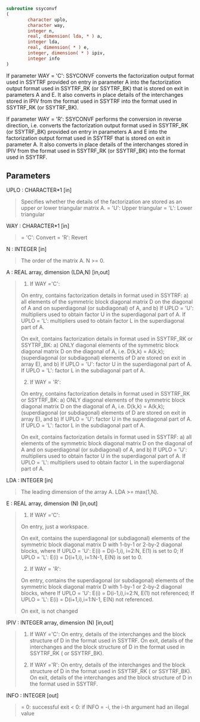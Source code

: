 ```fortran
subroutine ssyconvf
(
        character uplo,
        character way,
        integer n,
        real, dimension( lda, * ) a,
        integer lda,
        real, dimension( * ) e,
        integer, dimension( * ) ipiv,
        integer info
)
```

If parameter WAY = 'C':
SSYCONVF converts the factorization output format used in
SSYTRF provided on entry in parameter A into the factorization
output format used in SSYTRF_RK (or SSYTRF_BK) that is stored
on exit in parameters A and E. It also converts in place details of
the interchanges stored in IPIV from the format used in SSYTRF into
the format used in SSYTRF_RK (or SSYTRF_BK).

If parameter WAY = 'R':
SSYCONVF performs the conversion in reverse direction, i.e.
converts the factorization output format used in SSYTRF_RK
(or SSYTRF_BK) provided on entry in parameters A and E into
the factorization output format used in SSYTRF that is stored
on exit in parameter A. It also converts in place details of
the interchanges stored in IPIV from the format used in SSYTRF_RK
(or SSYTRF_BK) into the format used in SSYTRF.

## Parameters
UPLO : CHARACTER*1 [in]
> Specifies whether the details of the factorization are
> stored as an upper or lower triangular matrix A.
> = 'U':  Upper triangular
> = 'L':  Lower triangular

WAY : CHARACTER*1 [in]
> = 'C': Convert
> = 'R': Revert

N : INTEGER [in]
> The order of the matrix A.  N >= 0.

A : REAL array, dimension (LDA,N) [in,out]
> 
> 1) If WAY ='C':
> 
> On entry, contains factorization details in format used in
> SSYTRF:
> a) all elements of the symmetric block diagonal
> matrix D on the diagonal of A and on superdiagonal
> (or subdiagonal) of A, and
> b) If UPLO = 'U': multipliers used to obtain factor U
> in the superdiagonal part of A.
> If UPLO = 'L': multipliers used to obtain factor L
> in the superdiagonal part of A.
> 
> On exit, contains factorization details in format used in
> SSYTRF_RK or SSYTRF_BK:
> a) ONLY diagonal elements of the symmetric block diagonal
> matrix D on the diagonal of A, i.e. D(k,k) = A(k,k);
> (superdiagonal (or subdiagonal) elements of D
> are stored on exit in array E), and
> b) If UPLO = 'U': factor U in the superdiagonal part of A.
> If UPLO = 'L': factor L in the subdiagonal part of A.
> 
> 2) If WAY = 'R':
> 
> On entry, contains factorization details in format used in
> SSYTRF_RK or SSYTRF_BK:
> a) ONLY diagonal elements of the symmetric block diagonal
> matrix D on the diagonal of A, i.e. D(k,k) = A(k,k);
> (superdiagonal (or subdiagonal) elements of D
> are stored on exit in array E), and
> b) If UPLO = 'U': factor U in the superdiagonal part of A.
> If UPLO = 'L': factor L in the subdiagonal part of A.
> 
> On exit, contains factorization details in format used in
> SSYTRF:
> a) all elements of the symmetric block diagonal
> matrix D on the diagonal of A and on superdiagonal
> (or subdiagonal) of A, and
> b) If UPLO = 'U': multipliers used to obtain factor U
> in the superdiagonal part of A.
> If UPLO = 'L': multipliers used to obtain factor L
> in the superdiagonal part of A.

LDA : INTEGER [in]
> The leading dimension of the array A.  LDA >= max(1,N).

E : REAL array, dimension (N) [in,out]
> 
> 1) If WAY ='C':
> 
> On entry, just a workspace.
> 
> On exit, contains the superdiagonal (or subdiagonal)
> elements of the symmetric block diagonal matrix D
> with 1-by-1 or 2-by-2 diagonal blocks, where
> If UPLO = 'U': E(i) = D(i-1,i), i=2:N, E(1) is set to 0;
> If UPLO = 'L': E(i) = D(i+1,i), i=1:N-1, E(N) is set to 0.
> 
> 2) If WAY = 'R':
> 
> On entry, contains the superdiagonal (or subdiagonal)
> elements of the symmetric block diagonal matrix D
> with 1-by-1 or 2-by-2 diagonal blocks, where
> If UPLO = 'U': E(i) = D(i-1,i),i=2:N, E(1) not referenced;
> If UPLO = 'L': E(i) = D(i+1,i),i=1:N-1, E(N) not referenced.
> 
> On exit, is not changed

IPIV : INTEGER array, dimension (N) [in,out]
> 
> 1) If WAY ='C':
> On entry, details of the interchanges and the block
> structure of D in the format used in SSYTRF.
> On exit, details of the interchanges and the block
> structure of D in the format used in SSYTRF_RK
> ( or SSYTRF_BK).
> 
> 1) If WAY ='R':
> On entry, details of the interchanges and the block
> structure of D in the format used in SSYTRF_RK
> ( or SSYTRF_BK).
> On exit, details of the interchanges and the block
> structure of D in the format used in SSYTRF.

INFO : INTEGER [out]
> = 0:  successful exit
> < 0:  if INFO = -i, the i-th argument had an illegal value

